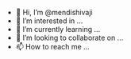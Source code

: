 - 👋 Hi, I’m @mendishivaji
- 👀 I’m interested in ...
- 🌱 I’m currently learning ...
- 💞️ I’m looking to collaborate on ...
- 📫 How to reach me ...

<!---
mendishivaji/mendishivaji is a ✨ special ✨ repository because its `README.md` (this file) appears on your GitHub profile.
You can click the Preview link to take a look at your changes.
--->
